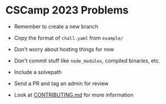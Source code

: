 # CSCamp 2023 Problems

- Remember to create a new branch
- Copy the format of `chall.yaml` from `example/`
- Don't worry about hosting things for now
- Don't commit stuff like `node_modules`, compiled binaries, etc.

- Include a solvepath
- Send a PR and tag an admin for review
- Look at [CONTRIBUTING.md](CONTRIBUTING.md) for more information
